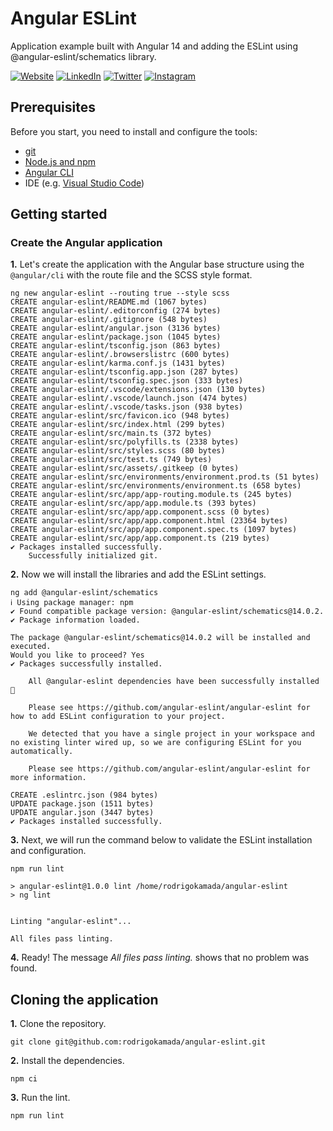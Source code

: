 # Angular ESLint


Application example built with Angular 14 and adding the ESLint using @angular-eslint/schematics library.



[![Website](https://shields.braskam.com/v1/shields?name=website&format=rectangle&size=small&radius=5)](https://rodrigo.kamada.com.br)
[![LinkedIn](https://shields.braskam.com/v1/shields?name=linkedin&format=rectangle&size=small&radius=5)](https://www.linkedin.com/in/rodrigokamada)
[![Twitter](https://shields.braskam.com/v1/shields?name=twitter&format=rectangle&size=small&radius=5&socialAccount=rodrigokamada)](https://twitter.com/rodrigokamada)
[![Instagram](https://shields.braskam.com/v1/shields?name=instagram&format=rectangle&size=small&radius=5)](https://www.instagram.com/rodrigokamada)



## Prerequisites


Before you start, you need to install and configure the tools:

* [git](https://git-scm.com/)
* [Node.js and npm](https://nodejs.org/)
* [Angular CLI](https://angular.io/cli)
* IDE (e.g. [Visual Studio Code](https://code.visualstudio.com/))



## Getting started


### Create the Angular application


**1.** Let's create the application with the Angular base structure using the `@angular/cli` with the route file and the SCSS style format.

```shell
ng new angular-eslint --routing true --style scss
CREATE angular-eslint/README.md (1067 bytes)
CREATE angular-eslint/.editorconfig (274 bytes)
CREATE angular-eslint/.gitignore (548 bytes)
CREATE angular-eslint/angular.json (3136 bytes)
CREATE angular-eslint/package.json (1045 bytes)
CREATE angular-eslint/tsconfig.json (863 bytes)
CREATE angular-eslint/.browserslistrc (600 bytes)
CREATE angular-eslint/karma.conf.js (1431 bytes)
CREATE angular-eslint/tsconfig.app.json (287 bytes)
CREATE angular-eslint/tsconfig.spec.json (333 bytes)
CREATE angular-eslint/.vscode/extensions.json (130 bytes)
CREATE angular-eslint/.vscode/launch.json (474 bytes)
CREATE angular-eslint/.vscode/tasks.json (938 bytes)
CREATE angular-eslint/src/favicon.ico (948 bytes)
CREATE angular-eslint/src/index.html (299 bytes)
CREATE angular-eslint/src/main.ts (372 bytes)
CREATE angular-eslint/src/polyfills.ts (2338 bytes)
CREATE angular-eslint/src/styles.scss (80 bytes)
CREATE angular-eslint/src/test.ts (749 bytes)
CREATE angular-eslint/src/assets/.gitkeep (0 bytes)
CREATE angular-eslint/src/environments/environment.prod.ts (51 bytes)
CREATE angular-eslint/src/environments/environment.ts (658 bytes)
CREATE angular-eslint/src/app/app-routing.module.ts (245 bytes)
CREATE angular-eslint/src/app/app.module.ts (393 bytes)
CREATE angular-eslint/src/app/app.component.scss (0 bytes)
CREATE angular-eslint/src/app/app.component.html (23364 bytes)
CREATE angular-eslint/src/app/app.component.spec.ts (1097 bytes)
CREATE angular-eslint/src/app/app.component.ts (219 bytes)
✔ Packages installed successfully.
    Successfully initialized git.
```

**2.** Now we will install the libraries and add the ESLint settings.

```shell
ng add @angular-eslint/schematics
ℹ Using package manager: npm
✔ Found compatible package version: @angular-eslint/schematics@14.0.2.
✔ Package information loaded.

The package @angular-eslint/schematics@14.0.2 will be installed and executed.
Would you like to proceed? Yes
✔ Packages successfully installed.
    
    All @angular-eslint dependencies have been successfully installed 🎉
    
    Please see https://github.com/angular-eslint/angular-eslint for how to add ESLint configuration to your project.
    
    We detected that you have a single project in your workspace and no existing linter wired up, so we are configuring ESLint for you automatically.
    
    Please see https://github.com/angular-eslint/angular-eslint for more information.
    
CREATE .eslintrc.json (984 bytes)
UPDATE package.json (1511 bytes)
UPDATE angular.json (3447 bytes)
✔ Packages installed successfully.
```

**3.** Next, we will run the command below to validate the ESLint installation and configuration.

```shell
npm run lint

> angular-eslint@1.0.0 lint /home/rodrigokamada/angular-eslint
> ng lint


Linting "angular-eslint"...

All files pass linting.
```

**4.** Ready! The message *All files pass linting.* shows that no problem was found.



## Cloning the application

**1.** Clone the repository.

```shell
git clone git@github.com:rodrigokamada/angular-eslint.git
```

**2.** Install the dependencies.

```shell
npm ci
```

**3.** Run the lint.

```shell
npm run lint
```
